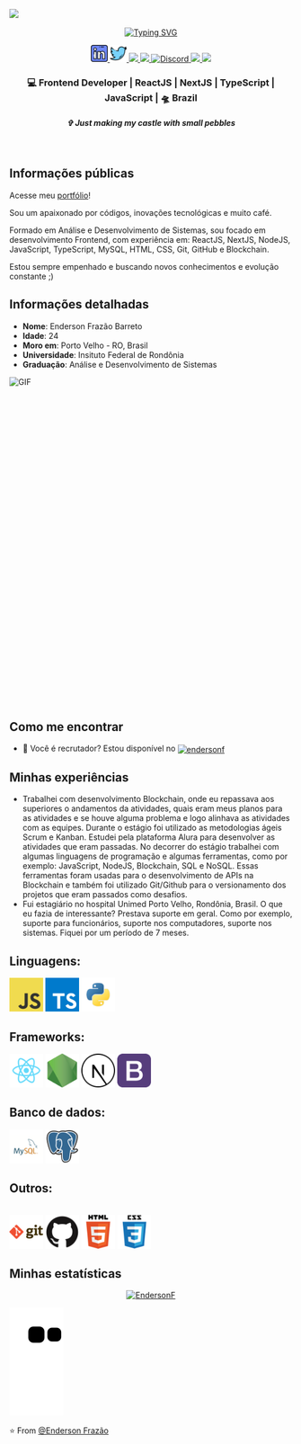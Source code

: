 ![](https://komarev.com/ghpvc/?username=EndersonF&style=flat-plastic&color=blueviolet)
<div align="center">
<a href="https://git.io/typing-svg"><img src="https://readme-typing-svg.demolab.com?font=IBM+Plex+Mono&weight=600&size=30&pause=1000&color=CC11FFF6&center=true&width=435&lines=Hi+there%2C+I'm+Enderson;Front-end+Developer;Systems+Analyst;Always+learning+things" alt="Typing SVG" /></a>
</div>

<p align='center'>
<a href="https://www.linkedin.com/in/enderson-fraz%C3%A3o-121b62175/"><img height="30" src="https://raw.githubusercontent.com/8bithemant/8bithemant/master/linkedin.png?raw=true" target="_blank">
   </a>
<a href="https://twitter.com/enderson_frazao"><img height="30" src="https://raw.githubusercontent.com/8bithemant/8bithemant/master/twitter.png?raw=true" target="_blank">
   </a>
<a href="https://www.twitch.tv/enderfpss"><img height="30" src="https://www.vectorlogo.zone/logos/twitch/twitch-icon.svg" target="_blank">
   </a>
<a href="https://steamcommunity.com/id/endersonfrazao"><img height="30" src="https://www.vectorlogo.zone/logos/steampowered/steampowered-icon.svg" target="_blank">
   </a>
<a href="https://discord.gg/nHGW5g3q"><img alt="Discord" title="Discord" height="30" width="30" src="https://www.vectorlogo.zone/logos/discordapp/discordapp-icon.svg" target="_blank">
      </a>
<a href="https://open.spotify.com/user/2fulyxp96vaz0s9w75cvxubjp"><img height="30" src="https://www.vectorlogo.zone/logos/spotify/spotify-icon.svg" target="_blank">
   </a>
<a href="https://api.whatsapp.com/send?phone=5569992201666" alt="WhatsApp-EndersonF" target="_blank">
      <img height="30" src="https://user-images.githubusercontent.com/28950541/147156845-9db3d6e5-994c-4287-9d9a-43f999588ef2.png">
   </a>
 </p>
 
 <div align="center">
<h3> 💻 Frontend Developer | ReactJS | NextJS | TypeScript | JavaScript | 🛸 Brazil </h3>
</div>
 <h5 align="center">
   <i>✞ Just making my castle with small pebbles</i>
  </h5>


<br />

**<h2> Informações públicas </h2>**

Acesse meu [portfólio](https://enderson-portfolio.vercel.app/)!

Sou um apaixonado por códigos, inovações tecnológicas e muito café.

Formado em Análise e Desenvolvimento de Sistemas, sou focado em desenvolvimento Frontend, com experiência em: ReactJS, NextJS, NodeJS,
JavaScript, TypeScript, MySQL, HTML, CSS, Git, GitHub e Blockchain.


Estou sempre empenhado e buscando novos conhecimentos e evolução constante ;)

**<h2> Informações detalhadas </h2>**

* **Nome**: Enderson Frazão Barreto
* **Idade**: 24
* **Moro em**: Porto Velho - RO, Brasil
* **Universidade**: Insituto Federal de Rondônia
* **Graduação**: Análise e Desenvolvimento de Sistemas

<img align= "right" alt="GIF" src="https://media1.giphy.com/media/HoffxyN8ghVuw/giphy.gif?cid=ecf05e47asen0tpup1ivtvw7cr415qgufh1269blh2poud6t&rid=giphy.gif&ct=g" width="510" height="610" />
 
**<h2> Como me encontrar </h2>** 
- 💼 Você é recrutador? Estou disponível no <a href="mailto:enderson.frazao7@gmail.com?subject=Oiii%20again" target="blank">
   <img align="center" alt="endersonf" height="20" width="20" src="https://img.icons8.com/external-justicon-lineal-color-justicon/30/000000/external-gmail-social-media-justicon-lineal-color-justicon.png">
  </a>

**<h2> Minhas experiências </h2>**
- Trabalhei com desenvolvimento Blockchain, onde eu repassava aos superiores o andamentos da atividades, quais eram meus planos para
as atividades e se houve alguma problema e logo alinhava as atividades com as equipes. Durante o estágio foi utilizado as metodologias
ágeis Scrum e Kanban. Estudei pela plataforma Alura para desenvolver as atividades que eram passadas. No decorrer do estágio trabalhei
com algumas linguagens de programação e algumas ferramentas, como por exemplo: JavaScript, NodeJS, Blockchain, SQL e NoSQL. Essas
ferramentas foram usadas para o desenvolvimento de APIs na Blockchain e também foi utilizado Git/Github para o versionamento dos projetos
que eram passados como desafios.
- Fui estagiário no hospital Unimed Porto Velho, Rondônia, Brasil. O que eu fazia de interessante? Prestava suporte em geral. Como por exemplo, suporte para funcionários, suporte nos computadores, suporte nos sistemas. Fiquei por um período de 7 meses.

**<h2> Linguagens:</h2>**
<code><img height="60" src="https://raw.githubusercontent.com/github/explore/80688e429a7d4ef2fca1e82350fe8e3517d3494d/topics/javascript/javascript.png"></code>
<code><img height="60" src="https://raw.githubusercontent.com/github/explore/80688e429a7d4ef2fca1e82350fe8e3517d3494d/topics/typescript/typescript.png"></code>
<code><img height="60" src="https://raw.githubusercontent.com/github/explore/80688e429a7d4ef2fca1e82350fe8e3517d3494d/topics/python/python.png"></code>

**<h2>Frameworks:</h2>**
<code><img height="60" src="https://raw.githubusercontent.com/github/explore/80688e429a7d4ef2fca1e82350fe8e3517d3494d/topics/react/react.png"></code>
<code><img height="60" src="https://raw.githubusercontent.com/github/explore/80688e429a7d4ef2fca1e82350fe8e3517d3494d/topics/nodejs/nodejs.png"></code>
<code><img height="60" src='https://github.com/devicons/devicon/blob/master/icons/nextjs/nextjs-line.svg'></code>
<code><img height="60" src="https://raw.githubusercontent.com/github/explore/80688e429a7d4ef2fca1e82350fe8e3517d3494d/topics/bootstrap/bootstrap.png"></code>

**<h2>Banco de dados:</h2>**
<code><img height="60" src="https://raw.githubusercontent.com/github/explore/80688e429a7d4ef2fca1e82350fe8e3517d3494d/topics/mysql/mysql.png"></code>
<code><img height="60" src="https://github.com/devicons/devicon/blob/master/icons/postgresql/postgresql-original.svg"></code>

**<h2>Outros:</h2>**    
<code><img height="60" src="https://raw.githubusercontent.com/github/explore/80688e429a7d4ef2fca1e82350fe8e3517d3494d/topics/git/git.png"></code>
<code><img height="60" src="https://github.com/devicons/devicon/blob/master/icons/github/github-original.svg"></code>
<code><img height="60" src="https://raw.githubusercontent.com/github/explore/80688e429a7d4ef2fca1e82350fe8e3517d3494d/topics/html/html.png"></code>
<code><img height="60" src="https://raw.githubusercontent.com/github/explore/80688e429a7d4ef2fca1e82350fe8e3517d3494d/topics/css/css.png"></code>

<h2>Minhas estatísticas</h2>
<p align="center" >
<a href="https://github.com/anuraghazra/github-readme-stats"> 
    <img  src="https://github-readme-stats.vercel.app/api?username=EndersonF&&show_icons=true&theme=radical" alt="EndersonF"/>
  </a>
</p>

![snake gif](https://github.com/EndersonF/EndersonF/blob/output/github-contribution-grid-snake.svg)

⭐️ From [@Enderson Frazão](https://github.com/EndersonF)
